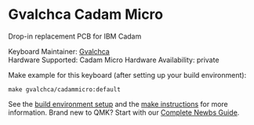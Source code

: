 Gvalchca Cadam Micro
======

Drop-in replacement PCB for IBM Cadam

Keyboard Maintainer: [Gvalchca](https://github.com/Gvalch-ca)  
Hardware Supported: Cadam Micro
Hardware Availability: private

Make example for this keyboard (after setting up your build environment):

    make gvalchca/cadammicro:default

See the [build environment setup](https://docs.qmk.fm/#/getting_started_build_tools) and the [make instructions](https://docs.qmk.fm/#/getting_started_make_guide) for more information. Brand new to QMK? Start with our [Complete Newbs Guide](https://docs.qmk.fm/#/newbs).